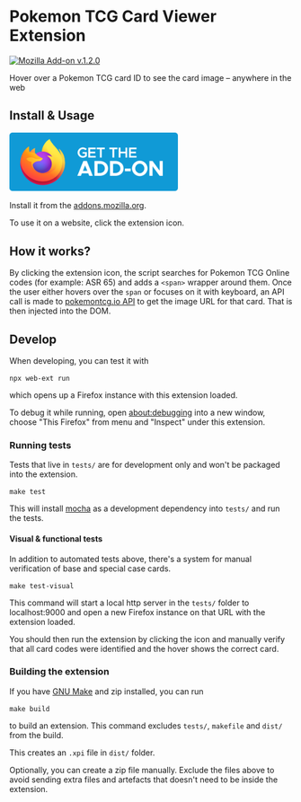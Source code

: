 # Pokemon TCG Card Viewer Extension

[![Mozilla Add-on v.1.2.0](https://img.shields.io/amo/v/pokemon-tcg-card-viewer?style=for-the-badge)](https://addons.mozilla.org/firefox/addon/pokemon-tcg-card-viewer/)

Hover over a Pokemon TCG card ID to see the card image – anywhere in the web

## Install & Usage

<a href="https://addons.mozilla.org/en-US/firefox/addon/pokemon-tcg-card-viewer/"><img src="docs/get-the-addon-fx-apr-2020.svg" alt="Get the add-on from AMO" width="300" /></a>

Install it from the [addons.mozilla.org](https://addons.mozilla.org/en-US/firefox/addon/pokemon-tcg-card-viewer/).

To use it on a website, click the extension icon.

## How it works?

By clicking the extension icon, the script searches for Pokemon TCG Online codes (for example: ASR 65) and adds a `<span>` wrapper around them. Once the user either hovers over the `span` or focuses on it with keyboard, an API call is made to [pokemontcg.io API](https://pokemontcg.io/) to get the image URL for that card. That is then injected into the DOM.

## Develop

When developing, you can test it with

```
npx web-ext run
```

which opens up a Firefox instance with this extension loaded.

To debug it while running, open [about:debugging](about:debugging) into a new window, choose "This Firefox" from menu and "Inspect" under this extension.

### Running tests

Tests that live in `tests/` are for development only and won't be packaged into the extension.

```
make test
```

This will install [mocha](https://mochajs.org/) as a development dependency into `tests/` and run the tests.

#### Visual & functional tests

In addition to automated tests above, there's a system for manual verification of base and special case cards.

```
make test-visual
```

This command will start a local http server in the `tests/` folder to localhost:9000 and open a new Firefox instance on that URL with the extension loaded.

You should then run the extension by clicking the icon and manually verify that all card codes were identified and the hover shows the correct card.

### Building the extension

If you have [GNU Make](https://www.gnu.org/software/make/) and zip installed, you can run

```
make build
```

to build an extension. This command excludes `tests/`, `makefile` and `dist/` from the build.

This creates an `.xpi` file in `dist/` folder.

Optionally, you can create a zip file manually. Exclude the files above to avoid sending extra files and artefacts that doesn't need to be inside the extension.
